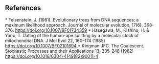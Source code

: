 <h2>References</h2>
* Felsenstein, J. (1981). Evolutionary trees from DNA sequences: a maximum likelihood approach. Journal of molecular evolution, 17(6), 368-376. <a href="https://doi.org/10.1007/BF01734359">https://doi.org/10.1007/BF01734359</a>
* Hasegawa, M., Kishino, H. & Yano, T. Dating of the human-ape splitting by a molecular clock of mitochondrial DNA. J Mol Evol 22, 160–174 (1985) <a href="https://doi.org/10.1007/BF02101694">https://doi.org/10.1007/BF02101694</a>
* Kingman JFC. The Coalescent. Stochastic Processes and their Applications 13, 235–248 (1982) <a href="https://doi.org/10.1016/0304-4149(82)90011-4">https://doi.org/10.1016/0304-4149(82)90011-4</a>